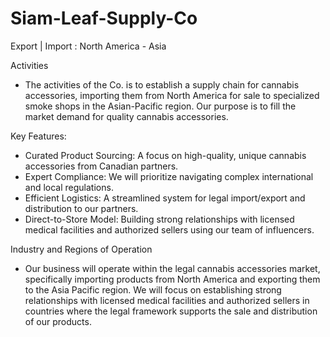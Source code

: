 # Siam-Leaf-Supply-Co

Export | Import : North America - Asia

Activities
- The activities of the Co. is to establish a supply chain for cannabis accessories, importing them from North America for sale to specialized smoke shops in the Asian-Pacific region. Our purpose is to fill the market demand for quality cannabis accessories.

Key Features:
  - Curated Product Sourcing: A focus on high-quality, unique cannabis accessories from Canadian partners.
  - Expert Compliance: We will prioritize navigating complex international and local regulations.
  - Efficient Logistics: A streamlined system for legal import/export and distribution to our partners.
  - Direct-to-Store Model: Building strong relationships with licensed medical facilities and authorized sellers using our team of influencers.

Industry and Regions of Operation
-  Our business will operate within the legal cannabis accessories market, specifically importing products from North America and exporting them to the Asia Pacific region. We will focus on establishing strong relationships with licensed medical facilities and authorized sellers in countries where the legal framework supports the sale and distribution of our products.
